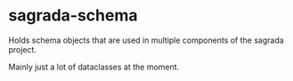 # sagrada-schema

Holds schema objects that are used in multiple components of the sagrada project.

Mainly just a lot of dataclasses at the moment.

